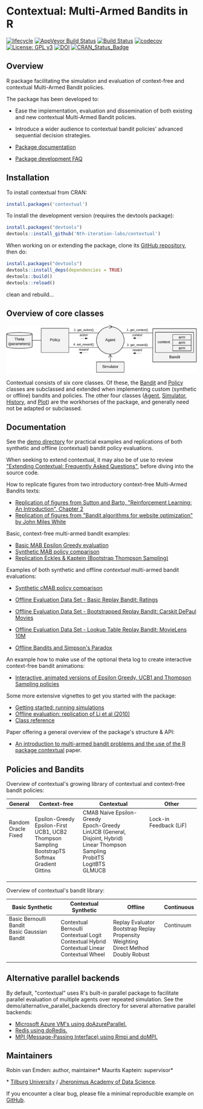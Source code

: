 Contextual: Multi-Armed Bandits in R
====================================

[![lifecycle](https://img.shields.io/badge/lifecycle-maturing-blue.svg?style=flat)](https://tidyverse.org/lifecycle/#maturing) [![AppVeyor Build Status](https://ci.appveyor.com/api/projects/status/github/Nth-iteration-labs/contextual?branch=master&svg=true)](https://ci.appveyor.com/project/robinvanemden/contextual) [![Build Status](https://travis-ci.org/Nth-iteration-labs/contextual.svg?branch=master)](https://travis-ci.org/Nth-iteration-labs/contextual) [![codecov](https://codecov.io/gh/Nth-iteration-labs/contextual/branch/master/graph/badge.svg)](https://codecov.io/gh/Nth-iteration-labs/contextual)[![License: GPL v3](https://img.shields.io/badge/License-GPL%20v3-green.svg)](https://www.gnu.org/licenses/gpl-3.0) [![DOI](https://zenodo.org/badge/114037654.svg)](https://zenodo.org/badge/latestdoi/114037654) [![CRAN\_Status\_Badge](https://www.r-pkg.org/badges/version/contextual)](https://cran.r-project.org/package=contextual) 

<!--
* [AppVeyor: passing](https://ci.appveyor.com/project/robinvanemden/contextual)
* [Travis CI: passing](https://travis-ci.org/Nth-iteration-labs/contextual)
* [Codecov: 96% coverage](https://codecov.io/gh/Nth-iteration-labs/contextual)
-->

Overview
--------

R package facilitating the simulation and evaluation of context-free and contextual Multi-Armed Bandit policies.

The package has been developed to:

* Ease the implementation, evaluation and dissemination of both existing and new contextual Multi-Armed Bandit policies. 
* Introduce a wider audience to contextual bandit policies' advanced sequential decision strategies.


* [Package documentation](https://nth-iteration-labs.github.io/contextual/)
* [Package development FAQ](https://nth-iteration-labs.github.io/contextual/articles/only_pkgdown/faq.html)



Installation
------------

To install contextual from CRAN:

```R
install.packages('contextual')
```

To install the development version (requires the devtools package):

```R
install.packages("devtools")
devtools::install_github('Nth-iteration-labs/contextual')
```

When working on or extending the package, clone its [GitHub repository](https://github.com/Nth-iteration-labs/contextual), then do:

```R
install.packages("devtools")
devtools::install_deps(dependencies = TRUE)
devtools::build()
devtools::reload()
```

clean and rebuild...

Overview of core classes
------------------------

![](man/figures/cmab_all_medium.jpg)

Contextual consists of six core classes. Of these, the [Bandit](https://github.com/Nth-iteration-labs/contextual/blob/master/R/bandit.R) and [Policy](https://github.com/Nth-iteration-labs/contextual/blob/master/R/policy.R) classes are subclassed and extended when implementing custom (synthetic or offline) bandits and policies. The other four classes ([Agent](https://github.com/Nth-iteration-labs/contextual/blob/master/R/agent.R), [Simulator](https://github.com/Nth-iteration-labs/contextual/blob/master/R/simulator.R), [History](https://github.com/Nth-iteration-labs/contextual/blob/master/R/history.R), and [Plot](https://github.com/Nth-iteration-labs/contextual/blob/master/R/plot.R)) are the workhorses of the package, and generally need not be adapted or subclassed.

Documentation
-------------

See the [demo directory](https://github.com/Nth-iteration-labs/contextual/tree/master/demo) for practical examples and replications of both synthetic and offline (contextual) bandit policy evaluations. 

When seeking to extend contextual, it may also be of use to review ["Extending Contextual: Frequently Asked Questions"](https://nth-iteration-labs.github.io/contextual/articles/only_pkgdown/faq.html), before diving into the source code.

How to replicate figures from two introductory context-free Multi-Armed Bandits texts:

* [Replication of figures from Sutton and Barto, "Reinforcement Learning: An Introduction", Chapter 2](https://nth-iteration-labs.github.io/contextual/articles/sutton_barto.html)
* [Replication of figures from "Bandit algorithms for website optimization" by John Miles White](https://nth-iteration-labs.github.io/contextual/articles/website_optimization.html)

Basic, context-free multi-armed bandit examples:

* [Basic MAB Epsilon Greedy evaluation](https://nth-iteration-labs.github.io/contextual/articles/epsilongreedy.html)
* [Synthetic MAB policy comparison](https://nth-iteration-labs.github.io/contextual/articles/mabs.html)
* [Replication Eckles & Kaptein (Bootstrap Thompson Sampling)](https://nth-iteration-labs.github.io/contextual/articles/eckles_kaptein.html)

Examples of both synthetic and offline *contextual* multi-armed bandit evaluations:

* [Synthetic cMAB policy comparison](https://nth-iteration-labs.github.io/contextual/articles/cmabs.html)

* [Offline Evaluation Data Set - Basic Replay Bandit: Ratings](https://nth-iteration-labs.github.io/contextual/articles/cmabsoffline.html)
* [Offline Evaluation Data Set - Bootstrapped Replay Bandit: Carskit DePaul Movies](https://nth-iteration-labs.github.io/contextual/articles/offline_depaul_movies.html)
* [Offline Evaluation Data Set - Lookup Table Replay Bandit: MovieLens 10M](https://nth-iteration-labs.github.io/contextual/articles/ml10m.html) 

* [Offline Bandits and Simpson's Paradox](https://nth-iteration-labs.github.io/contextual/articles/simpsons.html)

An example how to make use of the optional theta log to create interactive context-free bandit animations:

* [Interactive, animated versions of Epsilon Greedy, UCB1 and Thompson Sampling policies](https://pavlov.tech/2019/03/02/animated-multi-armed-bandit-policies/)

Some more extensive vignettes to get you started with the package:

* [Getting started: running simulations](https://nth-iteration-labs.github.io/contextual/articles/introduction.html)
* [Offline evaluation: replication of Li et al (2010)](https://nth-iteration-labs.github.io/contextual/articles/replication.html)
* [Class reference](https://nth-iteration-labs.github.io/contextual/reference/index.html)

Paper offering a general overview of the package's structure & API:

* [An introduction to multi-armed bandit problems and the use of the R package contextual](https://github.com/Nth-iteration-labs/contextual/raw/master/docs/articles/arxiv_2018/jss.pdf) paper.


<!---
* [Blog at Pavlov](https://pavlov.tech/category/contextual/)
-->

Policies and Bandits
--------------------

Overview of contextual's growing library of contextual and context-free bandit policies:

| General | Context-free | Contextual | Other |
|---------------|-------------------------------------------------------------------------------------------|-------------------------------------------------------------------------------|------------------------------|
| Random<br>  Oracle<br> Fixed <br><br><br><br><br><br>  | Epsilon-Greedy<br>  Epsilon-First<br>  UCB1, UCB2<br>   Thompson Sampling<br>   BootstrapTS<br>   Softmax<br> Gradient<br>  Gittins | CMAB Naive Epsilon-Greedy <br> Epoch-Greedy<br>   LinUCB (General, Disjoint, Hybrid)<br>Linear Thompson Sampling<br> ProbitTS<br> LogitBTS<br>GLMUCB<br>  <br>  | Lock-in Feedback (LiF)  <br> <br> <br> <br><br> <br><br> <br>  |

Overview of contextual's bandit library:

| Basic Synthetic | Contextual Synthetic | Offline | Continuous |
|------------------------------------------|---------------------------------------------------------------------------------------|------------------------------------------------------------|------------|
| Basic Bernoulli Bandit<br>  Basic Gaussian Bandit<br><br> <br> <br>    | Contextual Bernoulli<br>  Contextual Logit<br>  Contextual Hybrid<br>  Contextual Linear<br>  Contextual Wheel | Replay Evaluator <br> Bootstrap Replay<br>Propensity Weighting<br>Direct Method<br>Doubly Robust<br>   | Continuum <br> <br> <br> <br> <br> |

Alternative parallel backends
-----------------------------

By default, "contextual" uses R's built-in parallel package to facilitate parallel evaluation of multiple agents over repeated simulation. See the demo/alternative_parallel_backends directory for several alternative parallel backends:

* [Microsoft Azure VM's using doAzureParallel.](https://github.com/Nth-iteration-labs/contextual/tree/master/demo/alternative_parallel_backends/azure)
* [Redis using doRedis.](https://github.com/Nth-iteration-labs/contextual/tree/master/demo/alternative_parallel_backends/redis)
* [MPI (Message-Passing Interface) using Rmpi and doMPI.](https://github.com/Nth-iteration-labs/contextual/tree/master/demo/alternative_parallel_backends/rmpi)

Maintainers
-----------

Robin van Emden: author, maintainer*
Maurits Kaptein: supervisor*

\* [Tilburg University](https://www.tilburguniversity.edu/) / [Jheronimus Academy of Data Science](https://www.jads.nl/research.html).

If you encounter a clear bug, please file a minimal reproducible example on [GitHub](https://github.com/Nth-iteration-labs/contextual/issues).
